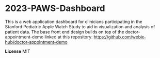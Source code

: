 # 2023-PAWS-Dashboard

This is a web application dashboard for clinicians participating in the Stanford Pediatric Apple Watch Study to aid in visualization and analysis of patient data.
The base front end design builds on top of the doctor-appointment-demo linked at this repository: https://github.com/webix-hub/doctor-appointment-demo

**License**
MIT
